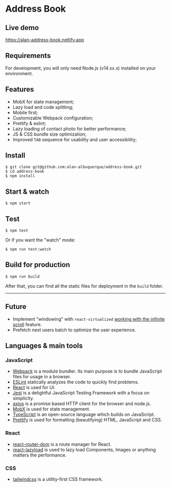 # Address Book

## Live demo
https://alan-address-book.netlify.app

## Requirements

For development, you will only need Node.js (v14.xx.x) installed on your environment.

## Features
- MobX for state management;
- Lazy load and code splitting;
- Mobile first;
- Customizable Webpack configuration;
- Prettify & eslint;
- Lazy loading of contact photo for better performance;
- JS & CSS bundle size optimization;
- Improved `TAB` sequence for usability and user accessibility;


## Install

    $ git clone git@github.com:alan-albuquerque/address-book.git
    $ cd address-book
    $ npm install

## Start & watch

    $ npm start

## Test

    $ npm test

Or if you want the "watch" mode:

    $ npm run test:watch

## Build for production

    $ npm run build

After that, you can find all the static files for deployment in the `build` folder.

---

## Future
- Implement "windowing" with `react-virtualized` [working with the infinite scroll](https://github.com/bvaughn/react-virtualized/blob/master/docs/creatingAnInfiniteLoadingList.md) feature.
- Prefetch next users batch to optimize the user experience.

## Languages & main tools

### JavaScript

- [Webpack](https://webpack.js.org/) is a module bundler. Its main purpose is to bundle JavaScript files for usage in a browser.
- [ESLint](https://eslint.org/) statically analyzes the code to quickly find problems.
- [React](https://reactjs.org/) is used for UI.
- [Jest](https://jestjs.io/) is a delightful JavaScript Testing Framework with a focus on simplicity.
- [axios](https://github.com/axios/axios) is a promise based HTTP client for the browser and node.js.
- [MobX](https://mobx.js.org/README.html) is used for state management.
- [TypeScript](https://www.typescriptlang.org/) is an open-source language which builds on JavaScript.
- [Prettify](https://github.com/helpers/handlebars-helper-prettify) is used for formatting (beautifying) HTML, JavaScript and CSS.


### React
- [react-router-dom](https://reactrouter.com/web/guides/quick-start) is a route manager for React.
- [react-lazyload](https://github.com/twobin/react-lazyload) is used to lazy load Components, Images or anything matters the performance.


### CSS

- [tailwindcss](https://tailwindcss.com/) is a utility-first CSS framework.
